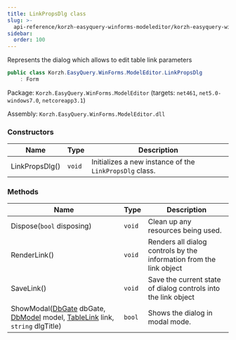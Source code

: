 ```yaml
---
title: LinkPropsDlg class
slug: >-
  api-reference/korzh-easyquery-winforms-modeleditor/korzh-easyquery-winforms-modeleditor-namespace/linkpropsdlg-class
sidebar:
  order: 100
---
```


Represents the dialog which allows to edit table link parameters
```csharp
public class Korzh.EasyQuery.WinForms.ModelEditor.LinkPropsDlg
    : Form

```
Package: `Korzh.EasyQuery.WinForms.ModelEditor` (targets: `net461`, `net5.0-windows7.0`, `netcoreapp3.1`)

Assembly: `Korzh.EasyQuery.WinForms.ModelEditor.dll`

### Constructors

| Name | Type | Description | 
| --- | --- | --- | 
| LinkPropsDlg() | `void` | Initializes a new instance of the `LinkPropsDlg` class. | 


### Methods

| Name | Type | Description | 
| --- | --- | --- | 
| Dispose(`bool` disposing) | `void` | Clean up any resources being used. | 
| RenderLink() | `void` | Renders all dialog controls by the information from the link object | 
| SaveLink() | `void` | Save the current state of dialog controls into the link object | 
| ShowModal([DbGate](/easyquery/docs/api-reference/korzh-easyquery-db/korzh-easyquery-db-namespace/dbgate-class) dbGate, [DbModel](/easyquery/docs/api-reference/korzh-easyquery-db/korzh-easyquery-db-namespace/dbmodel-class) model, [TableLink](/easyquery/docs/api-reference/korzh-easyquery-db/korzh-easyquery-db-namespace/tablelink-class) link, `string` dlgTitle) | `bool` | Shows the dialog in modal mode. |

